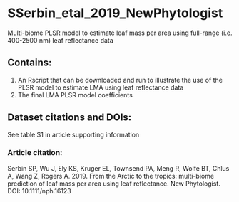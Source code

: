 # SSerbin_etal_2019_NewPhytologist
Multi-biome PLSR model to estimate leaf mass per area using full-range (i.e. 400-2500 nm) leaf reflectance data

## Contains:
1) An Rscript that can be downloaded and run to illustrate the use of the PLSR model to estimate LMA using leaf reflectance data
2) The final LMA PLSR model coefficients 

## Dataset citations and DOIs:
See table S1 in article supporting information

### Article citation:
Serbin SP, Wu J, Ely KS, Kruger EL, Townsend PA, Meng R, Wolfe BT, Chlus A, Wang Z, Rogers A. 2019. From the Arctic to the tropics: multi-biome prediction of leaf mass per area using leaf reflectance. New Phytologist. DOI: 10.1111/nph.16123
